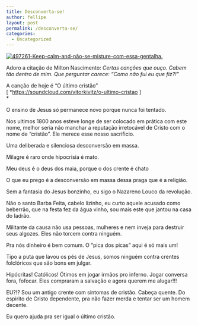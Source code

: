 ```yaml
---
title: Desconverta-se!
author: fellipe
layout: post
permalink: /desconverta-se/
categories:
  - Uncategorized
---
```

[<img alt="497261-Keep-calm-and-não-se-misture-com-essa-gentalha." src="/img/posts/2014/08/497261-Keep-calm-and-não-se-misture-com-essa-gentalha.-254x300.jpg"  />][1]

Adoro a citação de Milton Nascimento: *Certas canções que ouço. Cabem tão dentro de mim. Que perguntar carece: &#8220;Como não fui eu que fiz?!&#8221;*

A canção de hoje é &#8220;O último cristão&#8221; [ *<a href="https://soundcloud.com/vitorkivitz/o-ultimo-cristao" target="_blank">https://soundcloud.com/vitorkivitz/o-ultimo-cristao</a> ]  
*

O ensino de Jesus só permanece novo porque nunca foi tentado.

Nos ultimos 1800 anos esteve longe de ser colocado em prática com este nome, melhor seria não manchar a reputação irretocável de Cristo com o nome de &#8220;cristão&#8221;. Ele merece esse nosso sacrificio.

Uma deliberada e silenciosa desconversão em massa.

Milagre é raro onde hipocrisia é mato.

Meu deus é o deus dos maia, porque o dos crente é chato

O que eu prego é a desconversão em massa dessa praga que é a religião.

Sem a fantasia do Jesus bonzinho, eu sigo o Nazareno Louco da revolução.

Não o santo Barba Feita, cabelo lizinho, eu curto aquele acusado como beberrão, que na festa fez da água vinho, sou mais este que jantou na casa do ladrão.

Militante da causa não usa pessoas, mulheres e nem inveja para destruir seus algozes. Eles não torcem contra ninguém.

Pra nós dinheiro é bem comum. O &#8220;pica dos picas&#8221; aqui é só mais um!

Tipo a puta que lavou os pés de Jesus, somos ninguém contra crentes folclóricos que são bons em julgar.

Hipócritas! Católicos! Ótimos em jogar irmãos pro inferno. Jogar conversa fora, fofocar. Eles compraram a salvação e agora querem me alugar!!!

EU?!? Sou um antigo crente com sintomas de cristão. Cabeça quente. Do espirito de Cristo dependente, pra não fazer merda e tentar ser um homem decente.

Eu quero ajuda pra ser igual o último cristão.

 [1]: /img/posts/2014/08/497261-Keep-calm-and-não-se-misture-com-essa-gentalha..jpg